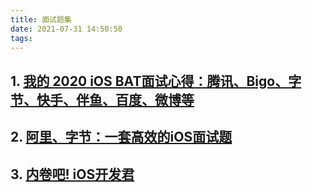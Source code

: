 ```yaml
---
title: 面试题集
date: 2021-07-31 14:50:50
tags:
---
```


## 1. [我的 2020 iOS BAT面试心得：腾讯、Bigo、字节、快手、伴鱼、百度、微博等](https://www.cnblogs.com/Julday/p/13230427.html)

## 2. [阿里、字节：一套高效的iOS面试题](https://my.oschina.net/u/4229509/blog/3194840)

## 3. [内卷吧! iOS开发君](https://juejin.cn/post/7003689115413643295?utm_source=gold_browser_extension)

